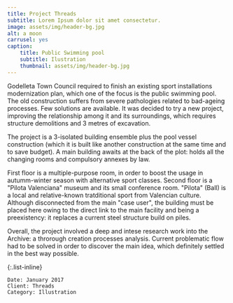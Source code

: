 ```yaml
---
title: Project Threads
subtitle: Lorem Ipsum dolor sit amet consectetur.
image: assets/img/header-bg.jpg
alt: a moon
carrusel: yes
caption:
    title: Public Swimming pool
    subtitle: Ilustration
    thumbnail: assets/img/header-bg.jpg
---
```


Godelleta Town Council required to finish an existing sport installations modernization plan, which one of the focus is the public swimming pool. The old construction suffers from severe pathologies related to bad-ageing processes. Few solutions are available. It was decided to try a new project, improving the relationship among it and its surroundings, which requires structure demolitions and 3 metres of excavation.

The project is a 3-isolated building ensemble plus the pool vessel construction (which it is built like another construction at the same time and to save budget). A main building awaits at the back of the plot: holds all the changing rooms and compulsory annexes by law.

First floor is a multiple-purpose room, in order to boost the usage in autumm-winter season with alternative sport classes. Second floor is a "Pilota Valenciana" museum and its small conference room. "Pilota" (Ball) is a local and relative-known tratditional sport from Valencian culture. Although disconnected from the main "case user", the building must be placed here owing to the direct link to the main facility and being a preexistency: it replaces a current steel structure build on piles.

Overall, the project involved a deep and intese research work into the Archive: a throrough creation processes analysis. Current problematic flow had to be solved in order to discover the main idea, which definitely settled in the best way possible.

{:.list-inline}

    Date: January 2017
    Client: Threads
    Category: Illustration
